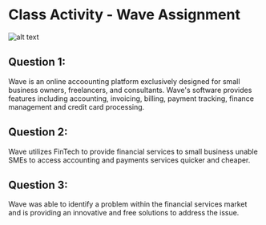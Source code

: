 # Class Activity - Wave Assignment
![alt text](https://image.shutterstock.com/image-photo/fintech-financial-technology-cryptocurrency-investment-600w-1407910778.jpg)
## Question 1:
Wave is an online accoounting platform exclusively designed for small business 
owners, freelancers, and consultants. Wave's software provides features including
accounting, invoicing, billing, payment tracking, finance management and credit
card processing.
## Question 2:
Wave utilizes FinTech to provide financial services to small business unable SMEs to access accounting and payments services quicker and cheaper.
## Question 3:
Wave was able to identify a problem within the financial services market and is 
providing an innovative and free solutions to address the issue.
